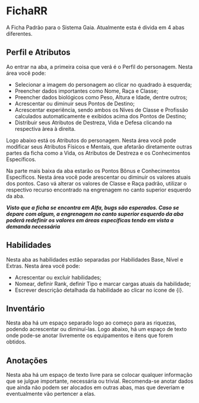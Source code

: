 # FichaRR
 
A Ficha Padrão para o Sistema Gaia. Atualmente esta é divida em 4 abas diferentes.

## Perfil e Atributos

Ao entrar na aba, a primeira coisa que verá é o Perfil do personagem. Nesta área você pode:
- Selecionar a imagem do personagem ao clicar no quadrado à esquerda;
- Preencher dados importantes como Nome, Raça e Classe;
- Preencher dados biológicos como Peso, Altura e Idade, dentre outros;
- Acrescentar ou diminuir seus Pontos de Destino;
- Acrescentar experiência, sendo ambos os Níves de Classe e Profissão calculados automaticamente e exibidos acima dos Pontos de Destino;
- Distribuir seus Atributos de Destreza, Vida e Defesa clicando na respectiva àrea à direita.

Logo abaixo está os Atributos do personagem. Nesta área você pode modificar seus Atributos Físicos e Mentais, que afetarão diretamente outras partes da ficha como a Vida, os Atributos de Destreza e os Conhecimentos Específicos.

Na parte mais baixa da aba estarão os Pontos Bônus e Conhecimentos Específicos. Nesta área você pode arescentar ou diminuir os valores atuais dos pontos. Caso vá alterar os valores de Classe e Raça padrão, utilizar o respectivo recurso encontrado na engrenagem no canto superior esquerdo da aba.

***Visto que a ficha se encontra em Alfa, bugs são esperados. Caso se depare com algum, a engrenagem no canto superior esquerdo da aba poderá redefinir os valores em áreas específicas tendo em vista a demanda necessária***

## Habilidades

Nesta aba as habilidades estão separadas por Habilidades Base, Nível e Extras. Nesta área você pode:
- Acrescentar ou excluir habilidades;
- Nomear, definir Rank, definir Tipo e marcar cargas atuais da habilidade;
- Escrever descrição detalhada da habilidade ao clicar no ícone de {i}.

## Inventário

Nesta aba há um espaço separado logo ao começo para as riquezas, podendo acrescentar ou diminuí-las. Logo abaixo, há um espaço de texto onde pode-se anotar livremente os equipamentos e itens que forem obtidos.

## Anotações

Nesta aba há um espaço de texto livre para se colocar qualquer informação que se julgue importante, necessária ou trivial. Recomenda-se anotar dados que ainda não podem ser alocados em outras abas, mas que deveriam e eventualmente vão pertencer a elas.
